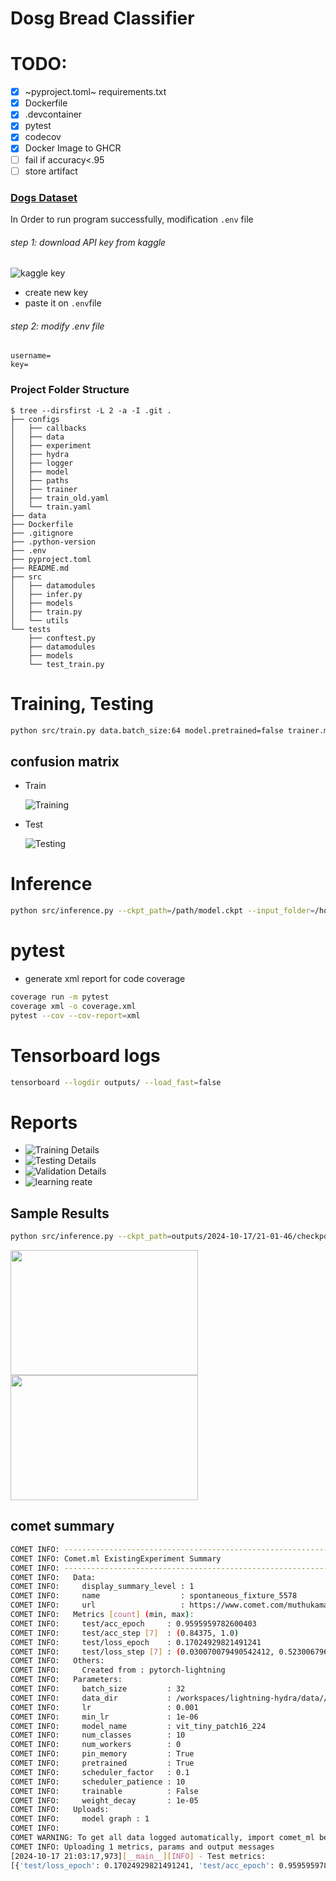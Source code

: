 # Dosg Bread Classifier

# TODO:
- [X] ~pyproject.toml~ requirements.txt
- [X] Dockerfile
- [X] .devcontainer
- [X] pytest 
- [X] codecov  
- [X] Docker Image to GHCR
- [ ] fail if accuracy<.95 
- [ ] store artifact

### [Dogs Dataset](https://www.kaggle.com/datasets/khushikhushikhushi/dog-breed-image-dataset)
In Order to run program successfully, modification `.env` file
###### step 1: download API key from kaggle
![kaggle key](./assets/kaggle_key.png)
- create new key
- paste it on `.env`file

###### step 2: modify .env file
```
username=
key=
```


### Project Folder Structure
```sh.
$ tree --dirsfirst -L 2 -a -I .git .
├── configs
│   ├── callbacks
│   ├── data
│   ├── experiment
│   ├── hydra
│   ├── logger
│   ├── model
│   ├── paths
│   ├── trainer
│   ├── train_old.yaml
│   └── train.yaml
├── data
├── Dockerfile
├── .gitignore
├── .python-version
├── .env
├── pyproject.toml
├── README.md
├── src
│   ├── datamodules
│   ├── infer.py
│   ├── models
│   ├── train.py
│   └── utils
└── tests
    ├── conftest.py
    ├── datamodules
    ├── models
    └── test_train.py

```

# Training, Testing
```sh
python src/train.py data.batch_size:64 model.pretrained=false trainer.max_epochs=10
```
## confusion matrix
- Train

    ![Training](./assets/confusion_matrix(train).png)

- Test

    ![Testing](./assets/confusion_matrix(test).png)



# Inference
```sh 
python src/inference.py --ckpt_path=/path/model.ckpt --input_folder=/home/path_folder --output_folder=/home/path_folder
```

# pytest
- generate xml report for code coverage
```sh
coverage run -m pytest
coverage xml -o coverage.xml
pytest --cov --cov-report=xml
```


# Tensorboard logs
```sh
tensorboard --logdir outputs/ --load_fast=false 
```


# Reports
- ![Training Details](./reports/train-report.png)
- ![Testing  Details](./reports/test-report.png)
- ![Validation Details](./reports/val-report.png)
- ![learning reate](./reports/lr-Adam.png)




## Sample Results
```sh
python src/inference.py --ckpt_path=outputs/2024-10-17/21-01-46/checkpoints/epoch_002.ckpt --input_folder=samples/input/ --output_folder=samples/output/ s
```

<img src="samples/output/Beagle_2_prediction.png" width=300 height=200>
<img src="samples/output/Golden Retriever_3_prediction.png" width=300 height=200>



## comet summary
```sh
COMET INFO: ---------------------------------------------------------------------------------------
COMET INFO: Comet.ml ExistingExperiment Summary
COMET INFO: ---------------------------------------------------------------------------------------
COMET INFO:   Data:
COMET INFO:     display_summary_level : 1
COMET INFO:     name                  : spontaneous_fixture_5578
COMET INFO:     url                   : https://www.comet.com/muthukamalan/general/36c132d1d61d46a4a31191470c34b444
COMET INFO:   Metrics [count] (min, max):
COMET INFO:     test/acc_epoch     : 0.9595959782600403
COMET INFO:     test/acc_step [7]  : (0.84375, 1.0)
COMET INFO:     test/loss_epoch    : 0.17024929821491241
COMET INFO:     test/loss_step [7] : (0.030070079490542412, 0.523006796836853)
COMET INFO:   Others:
COMET INFO:     Created from : pytorch-lightning
COMET INFO:   Parameters:
COMET INFO:     batch_size         : 32
COMET INFO:     data_dir           : /workspaces/lightning-hydra/data//dogs_dataset
COMET INFO:     lr                 : 0.001
COMET INFO:     min_lr             : 1e-06
COMET INFO:     model_name         : vit_tiny_patch16_224
COMET INFO:     num_classes        : 10
COMET INFO:     num_workers        : 0
COMET INFO:     pin_memory         : True
COMET INFO:     pretrained         : True
COMET INFO:     scheduler_factor   : 0.1
COMET INFO:     scheduler_patience : 10
COMET INFO:     trainable          : False
COMET INFO:     weight_decay       : 1e-05
COMET INFO:   Uploads:
COMET INFO:     model graph : 1
COMET INFO: 
COMET WARNING: To get all data logged automatically, import comet_ml before the following modules: torch.
COMET INFO: Uploading 1 metrics, params and output messages
[2024-10-17 21:03:17,973][__main__][INFO] - Test metrics:
[{'test/loss_epoch': 0.17024929821491241, 'test/acc_epoch': 0.9595959782600403}]
```